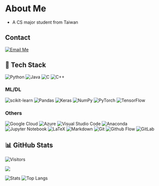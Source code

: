 # About Me

- A CS major student from Taiwan



## Contact

[![Email Me](https://img.shields.io/badge/Email%20Me-EA4335?logo=Gmail&logoColor=white&style=for-the-badge)](mailto:nuptial-finite.0j@icloud.com)



## &#128296; Tech Stack

![Python](https://img.shields.io/badge/Python-3776AB?logo=Python&logoColor=white&style=for-the-badge)
![Java](https://img.shields.io/badge/Java-007396?logo=Java&logoColor=white&style=for-the-badge)
![C](https://img.shields.io/badge/C-A8B9CC?logo=C&logoColor=white&style=for-the-badge)
![C++](https://img.shields.io/badge/C++-00599C?logo=c%2B%2B&logoColor=white&style=for-the-badge)

### ML/DL
![scikit-learn](https://img.shields.io/badge/scikit--learn-%23F7931E.svg?style=for-the-badge&logo=scikit-learn&logoColor=white)
![Pandas](https://img.shields.io/badge/pandas-%23150458.svg?style=for-the-badge&logo=pandas&logoColor=white)
![Keras](https://img.shields.io/badge/Keras-%23D00000.svg?style=for-the-badge&logo=Keras&logoColor=white)
![NumPy](https://img.shields.io/badge/numpy-%23013243.svg?style=for-the-badge&logo=numpy&logoColor=white)
![PyTorch](https://img.shields.io/badge/PyTorch-%23EE4C2C.svg?style=for-the-badge&logo=PyTorch&logoColor=white)
![TensorFlow](https://img.shields.io/badge/TensorFlow-%23FF6F00.svg?style=for-the-badge&logo=TensorFlow&logoColor=white)

### Others
![Google Cloud](https://img.shields.io/badge/GoogleCloud-%234285F4.svg?style=for-the-badge&logo=google-cloud&logoColor=white)
![Azure](https://img.shields.io/badge/azure-%230072C6.svg?style=for-the-badge&logo=azure-devops&logoColor=white)
![Visual Studio Code](https://img.shields.io/badge/Visual%20Studio%20Code-0078d7.svg?style=for-the-badge&logo=visual-studio-code&logoColor=white)
![Anaconda](https://img.shields.io/badge/Anaconda-%2344A833.svg?style=for-the-badge&logo=anaconda&logoColor=white)
![Jupyter Notebook](https://img.shields.io/badge/jupyter-%23FA0F00.svg?style=for-the-badge&logo=jupyter&logoColor=white)
![LaTeX](https://img.shields.io/badge/latex-%23008080.svg?style=for-the-badge&logo=latex&logoColor=white)
![Markdown](https://img.shields.io/badge/markdown-%23000000.svg?style=for-the-badge&logo=markdown&logoColor=white)
![Git](https://img.shields.io/badge/Git-F05032?logo=Git&logoColor=white&style=for-the-badge)
![Github Flow](https://img.shields.io/badge/Github%20Flow-181717?logo=Github&logoColor=white&style=for-the-badge)
![GitLab](https://img.shields.io/badge/gitlab-%23181717.svg?style=for-the-badge&logo=gitlab&logoColor=white)
## &#128202; GitHub Stats
![Visitors](https://estruyf-github.azurewebsites.net/api/VisitorHit?user=tsm55555&countColor=rgb(35,%20168,%20247))

<a href="https://github.com/ryo-ma/github-profile-trophy">
  <img align="center" src="https://github-profile-trophy.vercel.app/?username=tsm55555" />
</a>


![Stats](https://github-readme-stats.vercel.app/api?username=tsm55555&border_radius=0&icon_color=0aa&bg_color=000&text_color=ccc&title_color=FCE928&show_icons=true&count_private=true&hide_border=true&include_all_commits=true&hide_title=true)
![Top Langs](https://github-readme-stats.vercel.app/api/top-langs/?username=tsm55555&layout=compact&hide=HTML,CSS&bg_color=000&title_color=FCE928&show_icons=true&count_private=true&hide_border=true&include_all_commits=true&text_color=fff&langs_count=8&border_radius=0&exclude_repo=bert-named-entity-recognition)

